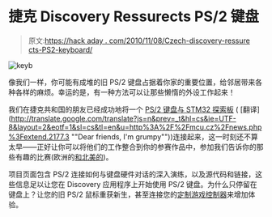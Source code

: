 # 捷克 Discovery Ressurects PS/2 键盘

> 原文:[https://hack aday . com/2010/11/08/Czech-discovery-ressure cts-PS2-keyboard/](https://hackaday.com/2010/11/08/czech-discovery-ressurects-ps2-keyboard/)

![](../Images/0283af26b6f7bfccbea90a72f2e4e3e3.png "keyb")

像我们一样，你可能有成堆的旧 PS/2 键盘占据着你家的重要位置，给邻居带来各种各样的麻烦。幸运的是，有一种方法可以让那些懒惰的外设工作起来！

我们在捷克共和国的朋友已经成功地将一个 [PS/2 键盘与 STM32 探索板](http://mcu.cz/news.php?extend.2177.3) ( [翻译](http://translate.google.com/translate?js=n&prev=_t&hl=cs&ie=UTF-8&layout=2&eotf=1&sl=cs&tl=en&u=http%3A%2F%2Fmcu.cz%2Fnews.php%3Fextend.2177.3 ""Dear friends, I'm grumpy""))连接起来，这一时刻还不算太早——正好让你可以将他们的工作整合到你的参赛作品中，参加我们告诉你的那些有趣的比赛(欧洲的[和北美的](http://hackaday.com/2010/11/04/win-a-harley-in-this-design-contest/))。

项目页面包含 PS/2 连接如何与键盘硬件对话的深入演练，以及源代码和链接，这些信息足以让您在 Discovery 应用程序上开始使用 PS/2 键盘。为什么只停留在键盘上？让您的旧 PS/2 鼠标重获新生，甚至连接您的[定制游戏控制器](http://hackaday.com/2010/10/26/pc-game-controller-with-a-touch-of-class/)来增加体验。